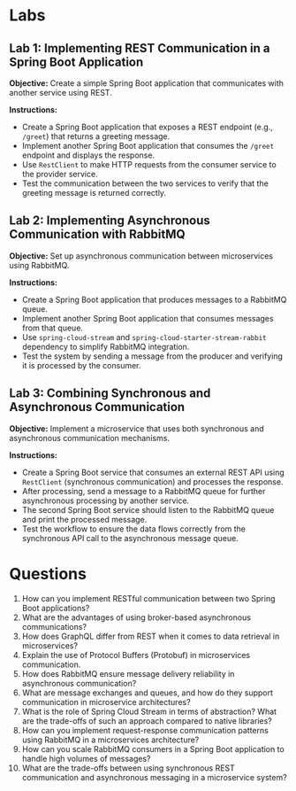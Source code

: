 # Labs

## Lab 1: Implementing REST Communication in a Spring Boot Application
**Objective:** Create a simple Spring Boot application that communicates with another service using REST.

**Instructions:**
- Create a Spring Boot application that exposes a REST endpoint (e.g., `/greet`) that returns a greeting message.
- Implement another Spring Boot application that consumes the `/greet` endpoint and displays the response.
- Use `RestClient` to make HTTP requests from the consumer service to the provider service.
- Test the communication between the two services to verify that the greeting message is returned correctly.

## Lab 2: Implementing Asynchronous Communication with RabbitMQ
**Objective:** Set up asynchronous communication between microservices using RabbitMQ.

**Instructions:**
- Create a Spring Boot application that produces messages to a RabbitMQ queue.
- Implement another Spring Boot application that consumes messages from that queue.
- Use `spring-cloud-stream` and `spring-cloud-starter-stream-rabbit` dependency to simplify RabbitMQ integration.
- Test the system by sending a message from the producer and verifying it is processed by the consumer.

## Lab 3: Combining Synchronous and Asynchronous Communication
**Objective:** Implement a microservice that uses both synchronous and asynchronous communication mechanisms.

**Instructions:**
- Create a Spring Boot service that consumes an external REST API using `RestClient` (synchronous communication) and processes the response.
- After processing, send a message to a RabbitMQ queue for further asynchronous processing by another service.
- The second Spring Boot service should listen to the RabbitMQ queue and print the processed message.
- Test the workflow to ensure the data flows correctly from the synchronous API call to the asynchronous message queue.

# Questions
1. How can you implement RESTful communication between two Spring Boot applications?
2. What are the advantages of using broker-based asynchronous communications?
3. How does GraphQL differ from REST when it comes to data retrieval in microservices?
4. Explain the use of Protocol Buffers (Protobuf) in microservices communication.
5. How does RabbitMQ ensure message delivery reliability in asynchronous communication?
6. What are message exchanges and queues, and how do they support communication in microservice architectures?
7. What is the role of Spring Cloud Stream in terms of abstraction? What are the trade-offs of such an approach compared to native libraries?
8. How can you implement request-response communication patterns using RabbitMQ in a microservices architecture?
9. How can you scale RabbitMQ consumers in a Spring Boot application to handle high volumes of messages?
10. What are the trade-offs between using synchronous REST communication and asynchronous messaging in a microservice system?
